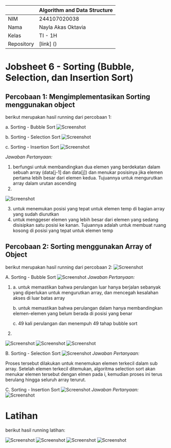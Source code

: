 |  | Algorithm and Data Structure |
|--|--|
| NIM |  244107020038|
| Nama |  Nayla Akas Oktavia|
| Kelas | TI - 1H |
| Repository | [link] () |

# Jobsheet 6 - Sorting (Bubble, Selection, dan Insertion Sort)
## Percobaan 1: Mengimplementasikan Sorting menggunakan object

berikut merupakan hasil running dari percobaan 1:

a. Sorting - Bubble Sort
![Screenshot](output/p1a.png)

b. Sorting - Selection Sort
![Screenshot](output/p1b.png)

c. Sorting - Insertion Sort
![Screenshot](output/p1c.png)

*Jawaban Pertanyaan:* 
1. berfungsi untuk membandingkan dua elemen yang berdekatan dalam sebuah array (data[j-1] dan data[j]) dan menukar posisinya jika elemen pertama lebih besar dari elemen kedua. Tujuannya untuk mengurutkan array dalam urutan ascending
2. 
![Screenshot](output/p1no2.png)

3. untuk menemukan posisi yang tepat untuk elemen temp di bagian array yang sudah diurutkan
4. untuk menggeser elemen yang lebih besar dari elemen yang sedang disisipkan satu posisi ke kanan. Tujuannya adalah untuk membuat ruang kosong di posisi yang tepat untuk elemen temp

## Percobaan 2: Sorting menggunakan Array of Object

berikut merupakan hasil running dari percobaan 2:
![Screenshot](output/p2sblm.png)

A. Sorting - Bubble Sort
![Screenshot](output/p2bs.png)
*Jawaban Pertanyaan:* 

1.  a. untuk memastikan bahwa perulangan luar hanya berjalan sebanyak yang diperlukan untuk mengurutkan array, dan mencegah kesalahan akses di luar batas array

    b. untuk memastikan bahwa perulangan dalam hanya membandingkan elemen-elemen yang belum berada di posisi yang benar

    c. 49 kali perulangan dan menempuh 49 tahap bubble sort
2. 
![Screenshot](output/p2input.png)
![Screenshot](output/p2data.png)
![Screenshot](output/p2bubble.png)

B. Sorting - Selection Sort
![Screenshot](output/p2ss.png)
*Jawaban Pertanyaan:*

Proses tersebut dilakukan untuk menemukan elemen terkecil dalam sub array. Setelah elemen terkecil ditemukan, algoritma selection sort akan menukar elemen tersebut dengan elmen pada i, kemudian proses ini terus berulang hingga seluruh array terurut.

C. Sorting - Insertion Sort
![Screenshot](output/p2is.png)
*Jawaban Pertanyaan:*
![Screenshot](output/p2c.png)

# Latihan
berikut hasil running latihan:

![Screenshot](output/lat1.png)
![Screenshot](output/lat2.png)
![Screenshot](output/lat3.png)
![Screenshot](output/lat4&5.png)
